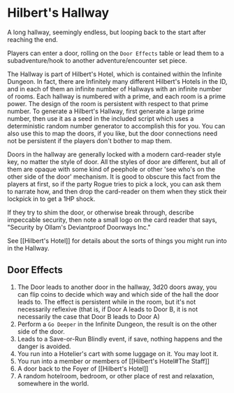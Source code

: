 # Hilbert's Hallway


A long hallway, seemingly endless, but looping back to the start after reaching the end.

Players can enter a door, rolling on the `Door Effects` table or lead them to a subadventure/hook to another
adventure/encounter set piece.

The Hallway is part of Hilbert's Hotel, which is contained within the Infinite Dungeon. In fact, there are Infinitely
many different Hilbert's Hotels in the ID, and in each of them an infinite number of Hallways with an infinite number of
rooms. Each hallway is numbered with a prime, and each room is a prime power. The design of the room is persistent with
respect to that prime number. To generate a Hilbert's Hallway, first generate a large prime number, then use it as a
seed in the included script which uses a deterministic random number generator to accomplish this for you. You can also
use this to map the doors, if you like, but the door connections need not be persistent if the players don't bother to
map them.

Doors in the hallway are generally locked with a modern card-reader style key, no matter the style of door. All the
styles of door are different, but all of them are opaque with some kind of peephole or other 'see who's on the other
side of the door' mechanism. It is good to obscure this fact from the players at first, so if the party Rogue tries to
pick a lock, you can ask them to narrate how, and then drop the card-reader on them when they stick their lockpick in to
get a 1HP shock.

If they try to shim the door, or otherwise break through, describe impeccable security, then note a small logo on the
card reader that says, "Security by Ollam's Deviantproof Doorways Inc."

See [[Hilbert's Hotel]] for details about the sorts of things you might run into in the Hallway.

## Door Effects

1. The Door leads to another door in the hallway, 3d20 doors away, you can flip coins to decide which way and which side
   of the hall the door leads to. The effect is persistent while in the room, but it's not necessarily reflexive (that
   is, if Door A leads to Door B, it is not necessarily the case that Door B leads to Door A)
2. Perform a `Go Deeper` in the Infinite Dungeon, the result is on the other side of the door.
3. Leads to a Save-or-Run Blindly event, if save, nothing happens and the danger is avoided.
4. You run into a Hotelier's cart with some luggage on it. You may loot it.
8. You run into a member or members of [[Hilbert's Hotel#The Staff]]
9. A door back to the Foyer of [[Hilbert's Hotel]]
10. A random hotelroom, bedroom, or other place of rest and relaxation, somewhere in the world.

